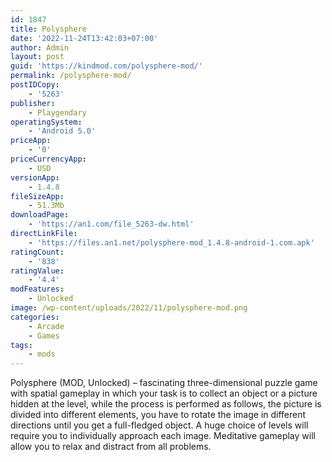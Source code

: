 ```yaml
---
id: 1847
title: Polysphere
date: '2022-11-24T13:42:03+07:00'
author: Admin
layout: post
guid: 'https://kindmod.com/polysphere-mod/'
permalink: /polysphere-mod/
postIDCopy:
    - '5263'
publisher:
    - Playgendary
operatingSystem:
    - 'Android 5.0'
priceApp:
    - '0'
priceCurrencyApp:
    - USD
versionApp:
    - 1.4.8
fileSizeApp:
    - 51.3Mb
downloadPage:
    - 'https://an1.com/file_5263-dw.html'
directLinkFile:
    - 'https://files.an1.net/polysphere-mod_1.4.8-android-1.com.apk'
ratingCount:
    - '838'
ratingValue:
    - '4.4'
modFeatures:
    - Unlocked
image: /wp-content/uploads/2022/11/polysphere-mod.png
categories:
    - Arcade
    - Games
tags:
    - mods
---
```


Polysphere (MOD, Unlocked) – fascinating three-dimensional puzzle game with spatial gameplay in which your task is to collect an object or a picture hidden at the level, while the process is performed as follows, the picture is divided into different elements, you have to rotate the image in different directions until you get a full-fledged object. A huge choice of levels will require you to individually approach each image. Meditative gameplay will allow you to relax and distract from all problems.